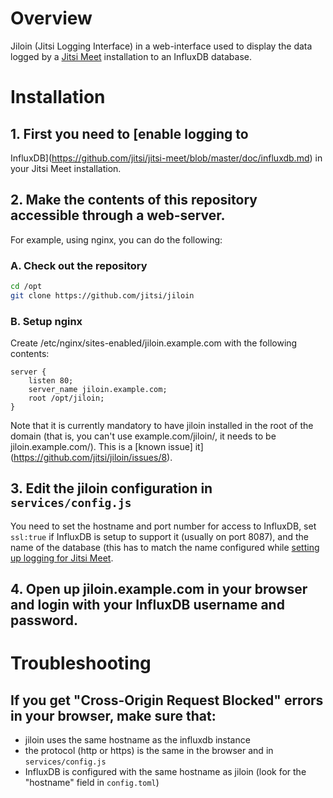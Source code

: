 # Overview
Jiloin (Jitsi Logging Interface) in a web-interface used to display the data logged by a [Jitsi Meet](https://github.com/jitsi/jitsi-meet/) installation to an InfluxDB database.

# Installation
## 1. First you need to [enable logging to
InfluxDB](https://github.com/jitsi/jitsi-meet/blob/master/doc/influxdb.md) in
your Jitsi Meet installation. 

## 2. Make the contents of this repository accessible through a web-server.

For example, using nginx, you can do the following:

### A. Check out the repository
```sh
cd /opt
git clone https://github.com/jitsi/jiloin
```

### B. Setup nginx
Create /etc/nginx/sites-enabled/jiloin.example.com with the following contents:
```
server {
    listen 80;
    server_name jiloin.example.com;
    root /opt/jiloin;
}
```

Note that it is currently mandatory to have jiloin installed in the root of the
domain (that is, you can't use example.com/jiloin/, it needs to be 
jiloin.example.com/). This is a [known issue]
it](https://github.com/jitsi/jiloin/issues/8).


## 3. Edit the jiloin configuration in <code>services/config.js</code>
You need to set the hostname and port number for access to InfluxDB, set <code>ssl:true</code> if InfluxDB is setup to support it (usually on port 8087), and the name of the database (this has to match the name configured while [setting up logging for Jitsi Meet](https://github.com/jitsi/jitsi-meet/blob/master/doc/influxdb.md).

## 4. Open up jiloin.example.com in your browser and login with your InfluxDB username and password.

# Troubleshooting

## If you get "Cross-Origin Request Blocked" errors in your browser, make sure that:

* jiloin uses the same hostname as the influxdb instance
* the protocol (http or https) is the same in the browser and in <code>services/config.js</code>
* InfluxDB is configured with the same hostname as jiloin (look for the "hostname" field in <code>config.toml</code>)

